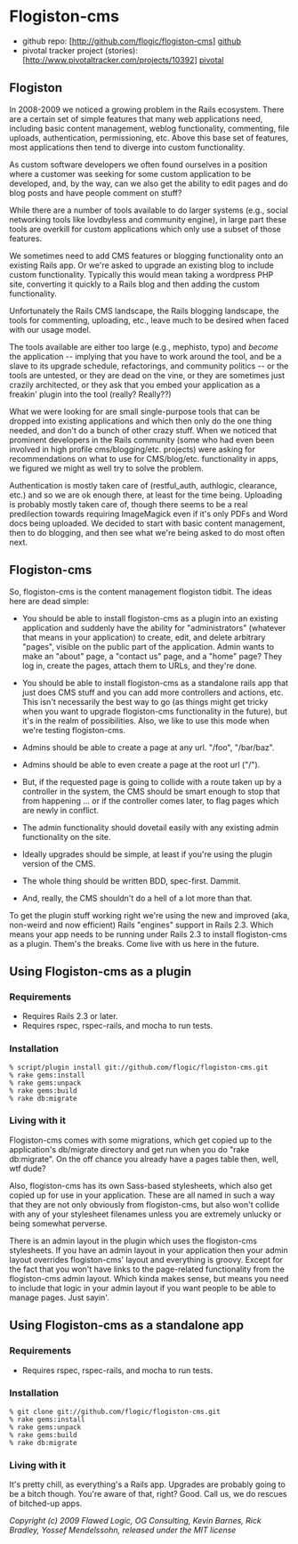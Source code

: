 # Flogiston-cms

 - github repo: [http://github.com/flogic/flogiston-cms] [github]
 - pivotal tracker project (stories): [http://www.pivotaltracker.com/projects/10392] [pivotal]

[github]: http://github.com/flogic/flogiston-cms
[pivotal]: http://www.pivotaltracker.com/projects/10392

## Flogiston

In 2008-2009 we noticed a growing problem in the Rails ecosystem.  There are a certain set of simple features that many web applications need, including basic content management, weblog functionality, commenting, file uploads, authentication, permissioning, etc.  Above this base set of features, most applications then tend to diverge into custom functionality.

As custom software developers we often found ourselves in a position where a customer was seeking for some custom application to be developed, and, by the way, can we also get the ability to edit pages and do blog posts and have people comment on stuff?

While there are a number of tools available to do larger systems (e.g., social networking tools like lovdbyless and community engine), in large part these tools are overkill for custom applications which only use a subset of those features.

We sometimes need to add CMS features or blogging functionality onto an existing Rails app.  Or we're asked to upgrade an existing blog to include custom functionality.  Typically this would mean taking a wordpress PHP site, converting it quickly to a Rails blog and then adding the custom functionality.

Unfortunately the Rails CMS landscape, the Rails blogging landscape, the tools for commenting, uploading, etc., leave much to be desired when faced with our usage model.

The tools available are either too large (e.g., mephisto, typo) and _become_ the application -- implying that you have to work around the tool, and be a slave to its upgrade schedule, refactorings, and community politics -- or the tools are untested, or they are dead on the vine, or they are sometimes just crazily architected, or they ask that you embed your application as a freakin' plugin into the tool (really?  Really??)

What we were looking for are small single-purpose tools that can be dropped into existing applications and which then only do the one thing needed, and don't do a bunch of other crazy stuff.  When we noticed that prominent developers in the Rails community (some who had even been involved in high profile cms/blogging/etc. projects) were asking for recommendations on what to use for CMS/blog/etc. functionality in apps, we figured we might as well try to solve the problem.

Authentication is mostly taken care of (restful_auth, authlogic, clearance, etc.) and so we are ok enough there, at least for the time being.  Uploading is probably mostly taken care of, though there seems to be a real predilection towards requiring ImageMagick even if it's only PDFs and Word docs being uploaded.  We decided to start with basic content management, then to do blogging, and then see what we're being asked to do most often next.

## Flogiston-cms

So, flogiston-cms is the content management flogiston tidbit.  The ideas here are dead simple:

 - You should be able to install flogiston-cms as a plugin into an existing application and suddenly have the ability for "administrators" (whatever that means in your application) to create, edit, and delete arbitrary "pages", visible on the public part of the application.  Admin wants to make an "about" page, a "contact us" page, and a "home" page?  They log in, create the pages, attach them to URLs, and they're done.

 - You should be able to install flogiston-cms as a standalone rails app that just does CMS stuff and you can add more controllers and actions, etc.  This isn't necessarily the best way to go (as things might get tricky when you want to upgrade flogiston-cms functionality in the future), but it's in the realm of possibilities.  Also, we like to use this mode when we're testing flogiston-cms.

 - Admins should be able to create a page at any url.  "/foo", "/bar/baz".

 - Admins should be able to even create a page at the root url ("/").

 - But, if the requested page is going to collide with a route taken up by a controller in the system, the CMS should be smart enough to stop that from happening ... or if the controller comes later, to flag pages which are newly in conflict.

 - The admin functionality should dovetail easily with any existing admin functionality on the site.

 - Ideally upgrades should be simple, at least if you're using the plugin version of the CMS.

 - The whole thing should be written BDD, spec-first.  Dammit.

 - And, really, the CMS shouldn't do a hell of a lot more than that.

To get the plugin stuff working right we're using the new and improved (aka, non-weird and now efficient) Rails "engines" support in Rails 2.3.  Which means your app needs to be running under Rails 2.3 to install flogiston-cms as a plugin.  Them's the breaks.  Come live with us here in the future.


## Using Flogiston-cms as a plugin

### Requirements

  - Requires Rails 2.3 or later.
  - Requires rspec, rspec-rails, and mocha to run tests.

### Installation

    % script/plugin install git://github.com/flogic/flogiston-cms.git
    % rake gems:install
    % rake gems:unpack
    % rake gems:build
    % rake db:migrate

### Living with it

Flogiston-cms comes with some migrations, which get copied up to the application's db/migrate directory and get run when you do "rake db:migrate".  On the off chance you already have a pages table then, well, wtf dude?

Also, flogiston-cms has its own Sass-based stylesheets, which also get copied up for use in your application.  These are all named in such a way that they are not only obviously from flogiston-cms, but also won't collide with any of your stylesheet filenames unless you are extremely unlucky or being somewhat perverse.

There is an admin layout in the plugin which uses the flogiston-cms stylesheets.  If you have an admin layout in your application then your admin layout overrides flogiston-cms' layout and everything is groovy.  Except for the fact that you won't have links to the page-related functionality from the flogiston-cms admin layout.  Which kinda makes sense, but means you need to include that logic in your admin layout if you want people to be able to manage pages.  Just sayin'.

## Using Flogiston-cms as a standalone app

### Requirements

  - Requires rspec, rspec-rails, and mocha to run tests.

### Installation

    % git clone git://github.com/flogic/flogiston-cms.git
    % rake gems:install
    % rake gems:unpack
    % rake gems:build
    % rake db:migrate

### Living with it

It's pretty chill, as everything's a Rails app.  Upgrades are probably going to be a bitch though.  You're aware of that, right?  Good.  Call us, we do rescues of bitched-up apps.


*Copyright (c) 2009 Flawed Logic, OG Consulting, Kevin Barnes, Rick Bradley, Yossef Mendelssohn, released under the MIT license*
